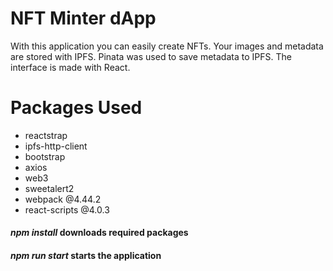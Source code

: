 # NFT Minter dApp

With this application you can easily create NFTs. Your images and metadata are stored with IPFS. Pinata was used to save metadata to IPFS. The interface is made with React.

# Packages Used

- reactstrap
- ipfs-http-client
- bootstrap
- axios
- web3
- sweetalert2
- webpack @4.44.2
- react-scripts @4.0.3

#### *npm install* downloads required packages
#### *npm run start* starts the application
